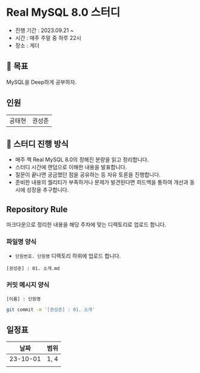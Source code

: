 # Real MySQL 8.0 스터디

* 진행 기간 : 2023.09.21 ~
* 시간 : 매주 주말 중 하루 22시
* 장소 : 게더

## 🚩 목표
MySQL을 Deep하게 공부하자.


## 인원
| | |
|:-------------:|:---------------:|
|     공태현     |        권성준     |

## 🎯 스터디 진행 방식
* 매주 책 Real MySQL 8.0의 정해진 분량을 읽고 정리합니다.
* 스터디 시간에 랜덤으로 이해한 내용을 발표합니다.
* 질문이 끝나면 궁금했던 점을 공유하는 등 자유 토론을 진행합니다.
* 준비한 내용의 퀄리티가 부족하거나 문제가 발견된다면 피드백을 통하여 개선과 동시에 성장을 추구합니다.

## Repository Rule
마크다운으로 정리한 내용을 해당 주차에 맞는 디렉토리로 업로드 합니다.

### 파일명 양식
* `단원번호. 단원명` 디렉토리 하위에 업로드 합니다. 
```
[권성준] : 01. 소개.md
```

### 커밋 메시지 양식
`[이름] : 단원명`
```sh
git commit -m '[권성준] : 01. 소개'
```
## 일정표
|날짜|범위|
|:--:|:--:|
|23-10-01|1, 4
||

